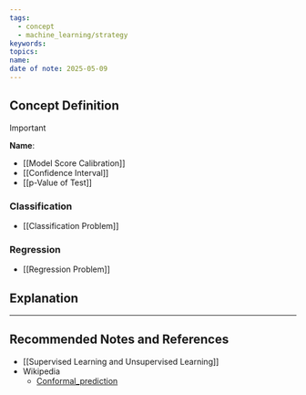 ```yaml
---
tags:
  - concept
  - machine_learning/strategy
keywords: 
topics: 
name: 
date of note: 2025-05-09
---
```


## Concept Definition

>[!important]
>**Name**: 



- [[Model Score Calibration]]
- [[Confidence Interval]]
- [[p-Value of Test]]

### Classification

- [[Classification Problem]]

### Regression

- [[Regression Problem]]

## Explanation





-----------
##  Recommended Notes and References

- [[Supervised Learning and Unsupervised Learning]]
- Wikipedia
	- [Conformal_prediction](https://en.wikipedia.org/wiki/Conformal_prediction)